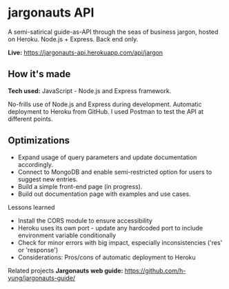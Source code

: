 # jargonauts API
A semi-satirical guide-as-API through the seas of business jargon, hosted on Heroku. Node.js + Express. Back end only.

**Live:** https://jargonauts-api.herokuapp.com/api/jargon

## How it's made

**Tech used:** JavaScript - Node.js and Express framework. 

No-frills use of Node.js and Express during development. Automatic deployment to Heroku from GitHub. I used Postman to test the API at different points. 

## Optimizations
- Expand usage of query parameters and update documentation accordingly.
- Connect to MongoDB and enable semi-restricted option for users to suggest new entries.
- Build a simple front-end page (in progress).
- Build out documentation page with examples and use cases.

Lessons learned
- Install the CORS module to ensure accessibility
- Heroku uses its own port - update any hardcoded port to include environment variable conditionally
- Check for minor errors with big impact, especially inconsistencies ('res' or 'response')
- Considerations: Pros/cons of automatic deployment to Heroku

Related projects
**Jargonauts web guide:** https://github.com/h-yung/jargonauts-guide/
